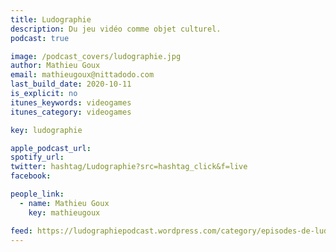 ```yaml
---
title: Ludographie
description: Du jeu vidéo comme objet culturel.
podcast: true

image: /podcast_covers/ludographie.jpg
author: Mathieu Goux
email: mathieugoux@nittadodo.com
last_build_date: 2020-10-11
is_explicit: no
itunes_keywords: videogames
itunes_category: videogames

key: ludographie

apple_podcast_url: 
spotify_url: 
twitter: hashtag/Ludographie?src=hashtag_click&f=live
facebook:

people_link: 
  - name: Mathieu Goux
    key: mathieugoux

feed: https://ludographiepodcast.wordpress.com/category/episodes-de-ludographie/feed
---
```


<Podcast/>

<!-- #### [Retrouvez pour l'instant tous les épisodes de Ludographie sur le blog Wordpress](https://ludographiepodcast.wordpress.com) -->
